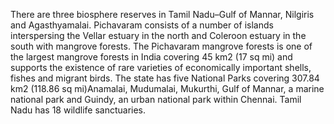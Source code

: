 There are three biosphere reserves in Tamil Nadu–Gulf of Mannar, Nilgiris and Agasthyamalai. Pichavaram consists of a number of islands interspersing the Vellar estuary in the north and Coleroon estuary in the south with mangrove forests. The Pichavaram mangrove forests is one of the largest mangrove forests in India covering 45 km2 (17 sq mi) and supports the existence of rare varieties of economically important shells, fishes and migrant birds. The state has five National Parks covering 307.84 km2 (118.86 sq mi)Anamalai, Mudumalai, Mukurthi, Gulf of Mannar, a marine national park and Guindy, an urban national park within Chennai. Tamil Nadu has 18 wildlife sanctuaries.